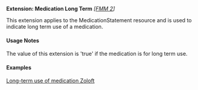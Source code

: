 **Extension: Medication Long Term**  *[[FMM 2](guidance.html)]*

This extension applies to the MedicationStatement resource and is used to indicate long term use of a medication.


#### Usage Notes
The value of this extension is 'true' if the medication is for long term use.


#### Examples

[Long-term use of medication Zoloft](MedicationStatement-example1.html)
